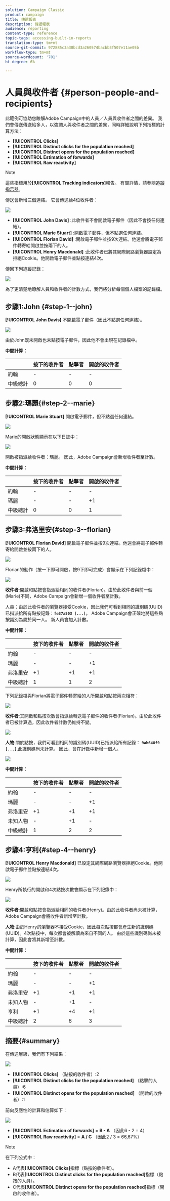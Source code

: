 ```yaml
---
solution: Campaign Classic
product: campaign
title: 傳遞報表
description: 傳遞報表
audience: reporting
content-type: reference
topic-tags: accessing-built-in-reports
translation-type: tm+mt
source-git-commit: 972885c3a38bcd3a260574bacbb3f507e11ae05b
workflow-type: tm+mt
source-wordcount: '701'
ht-degree: 6%

---
```



# 人員與收件者 {#person-people-and-recipients}

此範例可協助您瞭解Adobe Campaign中的人員／人員與收件者之間的差異。 我們會傳送傳送給多人，以強調人與收件者之間的差異，同時詳細說明下列指標的計算方法：

* **[!UICONTROL Clicks]**
* **[!UICONTROL Distinct clicks for the population reached]**
* **[!UICONTROL Distinct opens for the population reached]**
* **[!UICONTROL Estimation of forwards]**
* **[!UICONTROL Raw reactivity]**

>[!NOTE]
>
>這些指標用於&#x200B;**[!UICONTROL Tracking indicators]**&#x200B;報告。 有關詳情，請參閱[追蹤指示器](../../reporting/using/delivery-reports.md#tracking-indicators)。

傳送會新增三個連結。 它會傳送給4位收件者：

![](assets/s_ncs_user_indicators_example_1.png)

* **[!UICONTROL John Davis]** :此收件者不會開啟電子郵件（因此不會按任何連結）。
* **[!UICONTROL Marie Stuart]** :開啟電子郵件，但不點選任何連結。
* **[!UICONTROL Florian David]** :開啟電子郵件並按9次連結。他還會將電子郵件轉寄給開啟並按兩下的人。
* **[!UICONTROL Henry Macdonald]** :此收件者已將其網際網路瀏覽器設定為拒絕Cookie。他開啟電子郵件並點按連結4次。

傳回下列追蹤記錄：

![](assets/s_ncs_user_indicators_example_2.png)

為了更清楚地瞭解人員和收件者的計數方式，我們將分析每個個人檔案的記錄檔。

## 步驟1:John {#step-1--john}

**[!UICONTROL John Davis]** 不開啟電子郵件（因此不點選任何連結）。

![](assets/s_ncs_user_indicators_example_8.png)

由於John既未開啟也未點按電子郵件，因此他不會出現在記錄檔中。

**中間計算：**

|  | 按下的收件者 | 點擊者 | 開啟的收件者 |
|---|---|---|---|
| 約翰 | - | - | - |
| 中級總計 | 0 | 0 | 0 |

## 步驟2:瑪麗{#step-2--marie}

**[!UICONTROL Marie Stuart]** 開啟電子郵件，但不點選任何連結。

![](assets/s_ncs_user_indicators_example_7.png)

Marie的開啟狀態顯示在以下日誌中：

![](assets/s_ncs_user_indicators_example_4bis.png)

開啟被指派給收件者：瑪麗。 因此，Adobe Campaign會新增收件者至計數。

**中間計算：**

|  | 按下的收件者 | 點擊者 | 開啟的收件者 |
|---|---|---|---|
| 約翰 | - | - | - |
| 瑪麗 | - | - | +1 |
| 中級總計 | 0 | 0 | 1 |

## 步驟3:弗洛里安{#step-3--florian}

**[!UICONTROL Florian David]** 開啟電子郵件並按9次連結。他還會將電子郵件轉寄給開啟並按兩下的人。

![](assets/s_ncs_user_indicators_example_9.png)

Florian的動作（按一下即可開啟，按9下即可完成）會顯示在下列記錄檔中：

![](assets/s_ncs_user_indicators_example_3bis.png)

**收件者**:開啟和點按會指派給相同的收件者(Florian)。由於此收件者與前一個(Marie)不同，Adobe Campaign會新增一個收件者至計數。

人員：由於此收件者的瀏覽器接受Cookie，因此我們可看到相同的識別碼(UUID)已指派給所有點按記錄：**`fe37a503 [...]`**。 Adobe Campaign會正確地將這些點按識別為屬於同一人。 新人員會加入計數。

**中間計算：**

|  | 按下的收件者 | 點擊者 | 開啟的收件者 |
|---|---|---|---|
| 約翰 | - | - | - |
| 瑪麗 | - | - | +1 |
| 弗洛里安 | +1 | +1 | +1 |
| 中級總計 | 1 | 1 | 2 |

下列記錄檔與Florian將電子郵件轉寄給的人所開啟和點按兩次相符：

![](assets/s_ncs_user_indicators_example_6bis.png)

**收件者**:其開啟和點按次數會指派給轉送電子郵件的收件者(Florian)。由於此收件者已被計算過，因此收件者計數仍維持不變。

![](assets/s_ncs_user_indicators_example_12.png)

**人物**:關於點按，我們可看到相同的識別碼(UUID)已指派給所有記錄： **`9ab648f9 [...]`**.此識別碼尚未計算。 因此，會在計數中新增一個人。

![](assets/s_ncs_user_indicators_example_13.png)

**中間計算：**

|  | 按下的收件者 | 點擊者 | 開啟的收件者 |
|---|---|---|---|
| 約翰 | - | - | - |
| 瑪麗 | - | - | +1 |
| 弗洛里安 | +1 | +1 | +1 |
| 未知人物 | - | +1 | - |
| 中級總計 | 1 | 2 | 2 |

## 步驟4:亨利{#step-4--henry}

**[!UICONTROL Henry Macdonald]** 已設定其網際網路瀏覽器拒絕Cookie。他開啟電子郵件並點按連結4次。

![](assets/s_ncs_user_indicators_example_10.png)

Henry所執行的開啟和4次點按次數會顯示在下列記錄中：

![](assets/s_ncs_user_indicators_example_5bis.png)

**收件者**:開啟和點按會指派給相同的收件者(Henry)。由於此收件者尚未被計算，Adobe Campaign會將收件者新增至計數。

**人物**:由於Henry的瀏覽器不接受Cookie，因此每次點按都會產生新的識別碼(UUID)。4次點按中，每次都會被解讀為來自不同的人。 由於這些識別碼尚未被計算，因此會將其新增至計數。

**中間計算：**

|  | 按下的收件者 | 點擊者 | 開啟的收件者 |
|---|---|---|---|
| 約翰 | - | - | - |
| 瑪麗 | - | - | +1 |
| 弗洛里安 | +1 | +1 | +1 |
| 未知人物 | - | +1 | - |
| 亨利 | +1 | +4 | +1 |
| 中級總計 | 2 | 6 | 3 |

## 摘要{#summary}

在傳送層級，我們有下列結果：

![](assets/s_ncs_user_indicators_example.png)

* **[!UICONTROL Clicks]** （點按的收件者）:2
* **[!UICONTROL Distinct clicks for the population reached]** （點擊的人員）:6
* **[!UICONTROL Distinct opens for the population reached]** （開啟的收件者）:1

前向反應性的計算和估算如下：

![](assets/s_ncs_user_indicators_example11.png)

* **[!UICONTROL Estimation of forwards]** =  **B - A** （因此6 - 2 = 4）
* **[!UICONTROL Raw reactivity]** =  **A / C** （因此2 / 3 = 66,67%）

>[!NOTE]
>
>在下列公式中：
>
>* A代表&#x200B;**[!UICONTROL Clicks]**&#x200B;指標（點按的收件者）。
>* B代表&#x200B;**[!UICONTROL Distinct clicks for the population reached]**&#x200B;指標（點按的人員）。
>* C代表&#x200B;**[!UICONTROL Distinct opens for the population reached]**&#x200B;指標（開啟的收件者）。